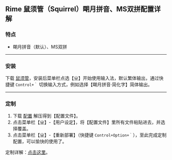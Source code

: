 ## Rime 鼠须管（Squirrel）朙月拼音、MS双拼配置详解

### 特点
* 朙月拼音（默认）、MS双拼
---
### 安装
下载 [鼠须管](https://github.com/rime/squirrel/releases/download/0.15.2/Squirrel-0.15.2.zip)，安装后菜单栏点选【ㄓ】开始使用输入法，默认繁体输出，通过快捷键 `Control+｀` 切换输入方式，例如选择【朙月拼音·简化字】简体输出。

---
### 定制

1. 下载 [配置](https://github.com/ssnhd/rime/archive/refs/heads/master.zip) 解压得到【配置文件】。
2. 点击菜单栏【ㄓ】-【用户设定】，将【配置文件】里所有文件粘贴进去，并选择覆盖。
3. 点击菜单栏【ㄓ】-【重新部署】（快捷键 `Control+Option+｀`），至此完成定制配置，可以愉快的使用了。

定制详解：[点击这里](https://ssnhd.com/2022/01/06/rime/)。



